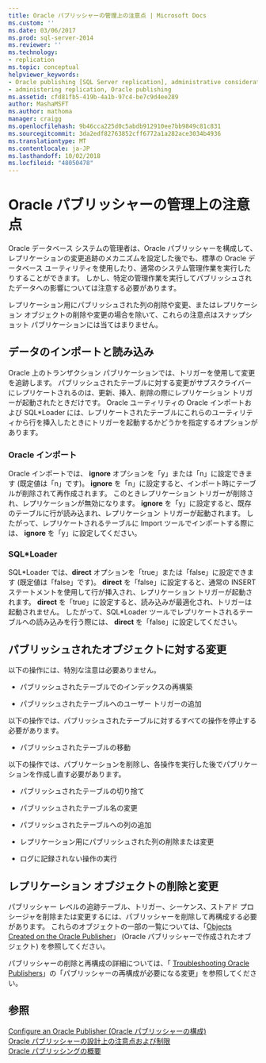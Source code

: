```yaml
---
title: Oracle パブリッシャーの管理上の注意点 | Microsoft Docs
ms.custom: ''
ms.date: 03/06/2017
ms.prod: sql-server-2014
ms.reviewer: ''
ms.technology:
- replication
ms.topic: conceptual
helpviewer_keywords:
- Oracle publishing [SQL Server replication], administrative considerations
- administering replication, Oracle publishing
ms.assetid: cfd81fb5-419b-4a1b-97c4-be7c9d4ee289
author: MashaMSFT
ms.author: mathoma
manager: craigg
ms.openlocfilehash: 9b46cca225d0c5abdb912910ee7bb9849c81c831
ms.sourcegitcommit: 3da2edf82763852cff6772a1a282ace3034b4936
ms.translationtype: MT
ms.contentlocale: ja-JP
ms.lasthandoff: 10/02/2018
ms.locfileid: "48050478"
---
```

# <a name="administrative-considerations-for-oracle-publishers"></a>Oracle パブリッシャーの管理上の注意点
  Oracle データベース システムの管理者は、Oracle パブリッシャーを構成して、レプリケーションの変更追跡のメカニズムを設定した後でも、標準の Oracle データベース ユーティリティを使用したり、通常のシステム管理作業を実行したりすることができます。 しかし、特定の管理作業を実行してパブリッシュされたデータへの影響については注意する必要があります。  
  
 レプリケーション用にパブリッシュされた列の削除や変更、またはレプリケーション オブジェクトの削除や変更の場合を除いて、これらの注意点はスナップショット パブリケーションには当てはまりません。  
  
## <a name="importing-and-loading-data"></a>データのインポートと読み込み  
 Oracle 上のトランザクション パブリケーションでは、トリガーを使用して変更を追跡します。 パブリッシュされたテーブルに対する変更がサブスクライバーにレプリケートされるのは、更新、挿入、削除の際にレプリケーション トリガーが起動されたときだけです。 Oracle ユーティリティの Oracle インポートおよび SQL*Loader には、レプリケートされたテーブルにこれらのユーティリティから行を挿入したときにトリガーを起動するかどうかを指定するオプションがあります。  
  
### <a name="oracle-import"></a>Oracle インポート  
 Oracle インポートでは、 **ignore** オプションを「y」または「n」に設定できます (既定値は「n」です)。 **ignore** を「n」に設定すると、インポート時にテーブルが削除されて再作成されます。 このときレプリケーション トリガーが削除され、レプリケーションが無効になります。 **ignore** を「y」に設定すると、既存のテーブルに行が読み込まれ、レプリケーション トリガーが起動されます。 したがって、レプリケートされるテーブルに Import ツールでインポートする際には、 **ignore** を「y」に設定してください。  
  
### <a name="sqlloader"></a>SQL*Loader  
 SQL\*Loader では、**direct** オプションを「true」または「false」に設定できます (既定値は「false」です)。 **direct** を「false」に設定すると、通常の INSERT ステートメントを使用して行が挿入され、レプリケーション トリガーが起動されます。 **direct** を「true」に設定すると、読み込みが最適化され、トリガーは起動されません。 したがって、SQL*Loader ツールでレプリケートされるテーブルへの読み込みを行う際には、 **direct** を「false」に設定してください。  
  
## <a name="making-changes-to-published-objects"></a>パブリッシュされたオブジェクトに対する変更  
 以下の操作には、特別な注意は必要ありません。  
  
-   パブリッシュされたテーブルでのインデックスの再構築  
  
-   パブリッシュされたテーブルへのユーザー トリガーの追加  
  
 以下の操作では、パブリッシュされたテーブルに対するすべての操作を停止する必要があります。  
  
-   パブリッシュされたテーブルの移動  
  
 以下の操作では、パブリケーションを削除し、各操作を実行した後でパブリケーションを作成し直す必要があります。  
  
-   パブリッシュされたテーブルの切り捨て  
  
-   パブリッシュされたテーブル名の変更  
  
-   パブリッシュされたテーブルへの列の追加  
  
-   レプリケーション用にパブリッシュされた列の削除または変更  
  
-   ログに記録されない操作の実行  
  
## <a name="dropping-or-modifying-replication-objects"></a>レプリケーション オブジェクトの削除と変更  
 パブリッシャー レベルの追跡テーブル、トリガー、シーケンス、ストアド プロシージャを削除または変更するには、パブリッシャーを削除して再構成する必要があります。 これらのオブジェクトの一部の一覧については、「[Objects Created on the Oracle Publisher](objects-created-on-the-oracle-publisher.md)」 (Oracle パブリッシャーで作成されたオブジェクト) を参照してください。  
  
 パブリッシャーの削除と再構成の詳細については、「 [Troubleshooting Oracle Publishers](troubleshooting-oracle-publishers.md)」の「パブリッシャーの再構成が必要になる変更」を参照してください。  
  
## <a name="see-also"></a>参照  
 [Configure an Oracle Publisher (Oracle パブリッシャーの構成)](configure-an-oracle-publisher.md)   
 [Oracle パブリッシャーの設計上の注意点および制限](design-considerations-and-limitations-for-oracle-publishers.md)   
 [Oracle パブリッシングの概要](oracle-publishing-overview.md)  
  
  
